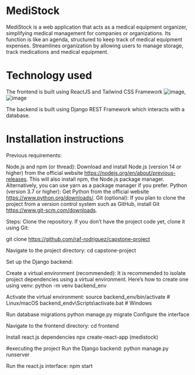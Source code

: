 # MediStock

MediStock is a web application that acts as a medical equipment organizer, simplifying medical management for companies or organizations. 
Its function is like an agenda, structured to keep track of medical equipment expenses. Streamlines organization by allowing users to manage 
storage, track medications and medical equipment.

# Technology used

The frontend is built using ReactJS and Tailwind CSS Framework
![image](https://github.com/user-attachments/assets/7e087125-222f-4452-912b-1b3dad01b42a), ![image](https://github.com/user-attachments/assets/a51c89dc-d70d-48c5-94db-949f380c0d1d)



The backend is built using Django REST Framework which interacts with a database.

# Installation instructions

Previous requirements:

Node.js and npm (or thread): Download and install Node.js (version 14 or higher) from the official website https://nodejs.org/en/about/previous-releases. This will also install npm, the Node.js package manager. Alternatively, you can use yarn as a package manager if you prefer.
Python (version 3.7 or higher): Get Python from the official website https://www.python.org/downloads/.
Git (optional): If you plan to clone the project from a version control system such as GitHub, install Git https://www.git-scm.com/downloads.

Steps:
Clone the repository. If you don’t have the project code yet, clone it using Git:

git clone https://github.com/raf-rodriguez/capstone-project

Navigate to the project directory: cd capstone-project

Set up the Django backend:

Create a virtual environment (recommended): It is recommended to isolate project dependencies using a virtual environment. Here’s how to create one using venv:
python -m venv backend_env

Activate the virtual environment: source backend_env/bin/activate # Linux/macOS backend_endv\Scripts\activate.bat # Windows

Run database migrations python manage.py migrate
Configure the interface

Navigate to the frontend directory: cd frontend

Install react.js dependencies npx create-react-app (medistock)

#executing the project
Run the Django backend: python manage.py runserver

Run the react.js interface: npm start
